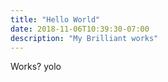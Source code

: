 ```yaml
---
title: "Hello World"
date: 2018-11-06T10:39:30-07:00
description: "My Brilliant works"
---
```


Works?
yolo

